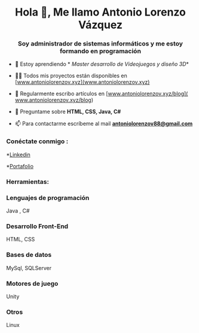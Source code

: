 <h1 align="center">Hola 👋, Me llamo Antonio Lorenzo Vázquez</h1>
<h3 align="center">Soy administrador de sistemas informáticos y me estoy formando en programación</h3>

- 🌱 Estoy aprendiendo * *Master desarrollo de Videojuegos y diseño 3D**

- 👨‍💻 Todos mis proyectos están disponibles en [www.antoniolorenzov.xyz](www.antoniolorenzov.xyz)

- 📝 Regularmente escribo artículos en [www.antoniolorenzov.xyz/blog]( www.antoniolorenzov.xyz/blog)

- 💬 Preguntame sobre **HTML, CSS, Java, C#**

- 📫 Para contactarme escríbeme al mail **antoniolorenzov88@gmail.com**

<h3 align="left">Conéctate conmigo :</h3>
<p align="izquierda">
  
*[Linkedin](https://www.linkedin.com/in/antoniolv88)
  
*[Portafolio](https://antoniolorenzov.xyz)


<h3 alinear="izquierda">Herramientas:</h3>

<h3 align="izquierda">Lenguajes de programación</h3>

Java , C#


<h3 align="izquierda">Desarrollo Front-End</h3>

HTML, CSS

<h3 align="izquierda">Bases de datos</h3>

MySql, SQLServer


<h3 align="izquierda">Motores de juego</h3>

Unity

<h3 align="izquierda">Otros</h3>

Linux



